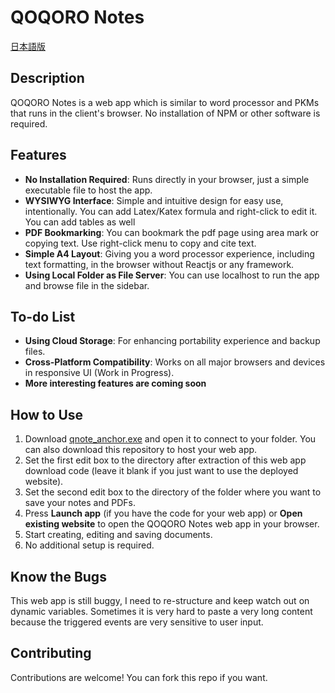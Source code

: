 # QOQORO Notes

[日本語版](README.md)

## Description

QOQORO Notes is a web app which is similar to word processor and PKMs that runs in the client's browser. No installation of NPM or other software is required.

## Features

- **No Installation Required**: Runs directly in your browser, just a simple executable file to host the app.
- **WYSIWYG Interface**: Simple and intuitive design for easy use, intentionally. You can add Latex/Katex formula and right-click to edit it. You can add tables as well
- **PDF Bookmarking**: You can bookmark the pdf page using area mark or copying text. Use right-click menu to copy and cite text.
- **Simple A4 Layout**: Giving you a word processor experience, including text formatting, in the browser without Reactjs or any framework.
- **Using Local Folder as File Server**: You can use localhost to run the app and browse file in the sidebar.

## To-do List

- **Using Cloud Storage**: For enhancing portability experience and backup files.
- **Cross-Platform Compatibility**: Works on all major browsers and devices in responsive UI (Work in Progress).
- **More interesting features are coming soon**

## How to Use

1. Download [qnote_anchor.exe](https://github.com/QOQORO-IT/QOQORO-Notes/releases/download/clientside/QOQORO_Anchor.exe) and open it to connect to your folder. You can also download this repository to host your web app.
2. Set the first edit box to the directory after extraction of this web app download code (leave it blank if you just want to use the deployed website).
3. Set the second edit box to the directory of the folder where you want to save your notes and PDFs.
4. Press **Launch app** (if you have the code for your web app) or **Open existing website** to open the QOQORO Notes web app in your browser.
5. Start creating, editing and saving documents.
6. No additional setup is required.

## Know the Bugs
This web app is still buggy, I need to re-structure and keep watch out on dynamic variables. Sometimes it is very hard to paste a very long content because the triggered events are very sensitive to user input.

## Contributing

Contributions are welcome! You can fork this repo if you want.
